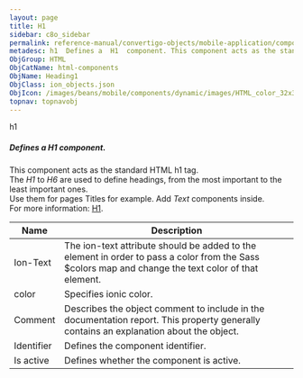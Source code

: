 ```yaml
---
layout: page
title: H1
sidebar: c8o_sidebar
permalink: reference-manual/convertigo-objects/mobile-application/components/html-components/h1/
metadesc: h1  Defines a  H1  component. This component acts as the standard HTML h1 tag. The  H1  to  H6  are used to define headings, from the most important t
ObjGroup: HTML
ObjCatName: html-components
ObjName: Heading1
ObjClass: ion_objects.json
ObjIcon: /images/beans/mobile/components/dynamic/images/HTML_color_32x32.png
topnav: topnavobj
---
```

h1<br/>

##### Defines a <i>H1</i> component.<br/>
This component acts as the standard HTML h1 tag.<br/>
The <i>H1</i> to <i>H6</i> are used to define headings, from the most important to the least important ones.<br/>
Use them for pages Titles for example. Add <i>Text</i> components inside.<br/>
 For more information: <a href='https://www.w3schools.com/tags/tag_hn.asp' target='_blank'>H1</a>.

Name | Description 
--- | ---
Ion-Text | The ion-text attribute should be added to the element in order to pass a color from the Sass $colors map and change the text color of that element.
color | Specifies ionic color.
Comment | Describes the object comment to include in the documentation report.  This property generally contains an explanation about the object. 
Identifier | Defines the component identifier.  
Is active | Defines whether the component is active. 

